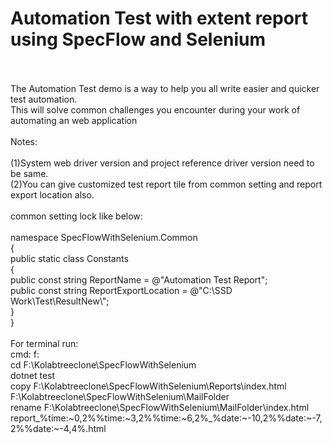 # Automation Test with extent report using SpecFlow and Selenium
<br>
<br>
The Automation Test demo is a way to help you all write easier and quicker test automation. <br>
This will solve common challenges you encounter during your work of automating an web application
<br>
<br>
Notes:
<br>
<br>
(1)System web driver version and project reference driver version need to be same.<br>
(2)You can give customized test report tile from common setting and report export location also. <br>
<br>
common setting lock like below:<br>
<br>
namespace SpecFlowWithSelenium.Common<br>
{<br>
    public static class Constants<br>
    {<br>
        public const string ReportName = @"Automation Test Report";<br>
        public const string ReportExportLocation = @"C:\SSD Work\Test\ResultNew\";<br>
    }<br>
}   <br>
<br>
For terminal run:<br>
cmd: f:<br>
cd F:\Kolabtreeclone\SpecFlowWithSelenium<br>
dotnet test<br>
copy F:\Kolabtreeclone\SpecFlowWithSelenium\Reports\index.html F:\Kolabtreeclone\SpecFlowWithSelenium\MailFolder<br>
rename F:\Kolabtreeclone\SpecFlowWithSelenium\MailFolder\index.html report_%time:~0,2%%time:~3,2%%time:~6,2%_%date:~-10,2%%date:~-7,2%%date:~-4,4%.html<br>


